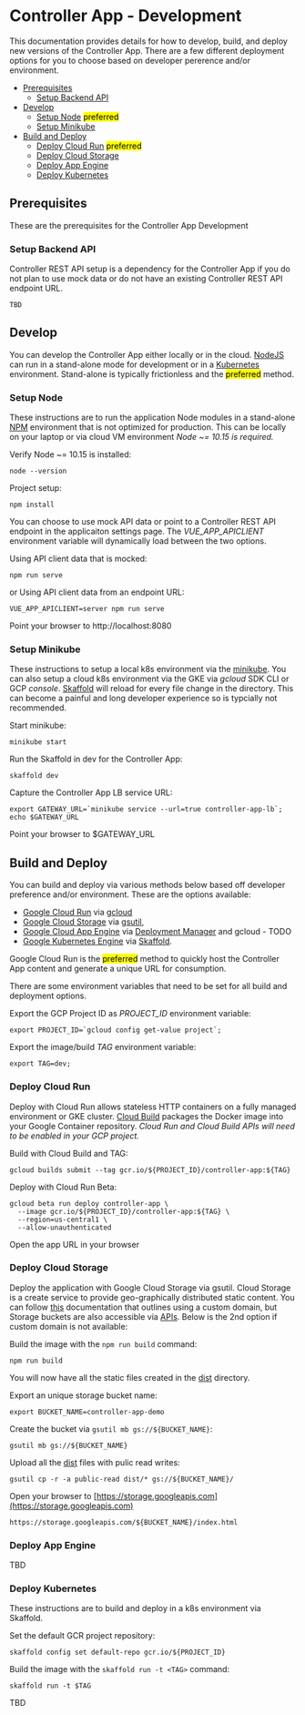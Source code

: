 # Controller App - Development
This documentation provides details for how to develop, build, and deploy new versions of the Controller App. There are a few different deployment options for you to choose based on developer pererence and/or environment.

* [Prerequisites](#prereqs)
  * [Setup Backend API](#setup_backend)
* [Develop](#develop)
  * [Setup Node](#setup_node) <mark>preferred</mark>
  * [Setup Minikube](#setup_minikube)
* [Build and Deploy](#build_and_deploy)
  * [Deploy Cloud Run](#deploy_cloud_run) <mark>preferred</mark>
  * [Deploy Cloud Storage](#deploy_cloud_storage)
  * [Deploy App Engine](#deploy_app_engine)
  * [Deploy Kubernetes](#deploy_kubernetes)


## <a name="prereqs">Prerequisites</a>
These are the prerequisites for the Controller App Development


### <a name="setup_backend">Setup Backend API</a>
Controller REST API setup is a dependency for the Controller App if you do not plan to use mock data or do not have an existing Controller REST API endpoint URL.

    TBD


## <a name="develop">Develop</a>
You can develop the Controller App either locally or in the cloud. [NodeJS](https://nodejs.org/en/) can run in a stand-alone mode for development or in a [Kubernetes](https://kubernetes.io/) environment. Stand-alone is typically frictionless and the <mark>preferred</mark> method.


### <a name="setup_node">Setup Node</a>
These instructions are to run the application Node modules in a stand-alone [NPM](https://www.npmjs.com/) environment that is not optimized for production. This can be locally on your laptop or via cloud VM environment _Node ~= 10.15 is required._

Verify Node ~= 10.15 is installed:

    node --version

Project setup:

    npm install

You can choose to use mock API data or point to a Controller REST API endpoint in the applicaiton settings page. The *VUE_APP_APICLIENT* environment variable will dynamically load between the two options.

Using API client data that is mocked:

    npm run serve

or Using API client data from an endpoint URL:

    VUE_APP_APICLIENT=server npm run serve

Point your browser to http://localhost:8080


### <a name="setup_minikube">Setup Minikube</a>
These instructions to setup a local k8s environment via the [minikube](https://kubernetes.io/docs/setup/minikube/). You can also setup a cloud k8s environment via the GKE via *gcloud* SDK CLI or GCP *console*. [Skaffold](https://github.com/GoogleContainerTools/skaffold) will reload for every file change in the directory. This can become a painful and long developer experience so is typcially not recommended.

Start minikube:

    minikube start

Run the Skaffold in dev for the Controller App:

    skaffold dev

Capture the Controller App LB service URL:

    export GATEWAY_URL=`minikube service --url=true controller-app-lb`; echo $GATEWAY_URL

Point your browser to $GATEWAY_URL


## <a name="build_and_deploy">Build and Deploy</a>
You can build and deploy via various methods below based off developer preference and/or environment. These are the options available:

  * [Google Cloud Run](https://cloud.google.com/run/) via [gcloud](https://cloud.google.com/sdk/)
  * [Google Cloud Storage](https://cloud.google.com/storage) via [gsutil](https://cloud.google.com/storage/docs/gsutil),
  * [Google Cloud App Engine](https://cloud.google.com/appengine/) via [Deployment Manager](https://cloud.google.com/deployment-manager/) and gcloud - TODO
  * [Google Kubernetes Engine](https://cloud.google.com/kubernetes-engine/) via [Skaffold](https://github.com/GoogleContainerTools/skaffold).

Google Cloud Run is the <mark>preferred</mark> method to quickly host the Controller App content and generate a unique URL for consumption.

There are some environment variables that need to be set for all build and deployment options.

Export the GCP Project ID as *PROJECT_ID* environment variable:

    export PROJECT_ID=`gcloud config get-value project`;

Export the image/build *TAG* environment variable:

    export TAG=dev;


### <a name="deploy_cloud_run">Deploy Cloud Run</a>
Deploy with Cloud Run allows stateless HTTP containers on a fully managed environment or GKE cluster. [Cloud Build](https://cloud.google.com/run/docs/quickstarts/build-and-deploy#containerizing) packages the Docker image into your Google Container repository.
_Cloud Run and Cloud Build APIs will need to be enabled in your GCP project._

Build with Cloud Build and TAG:

    gcloud builds submit --tag gcr.io/${PROJECT_ID}/controller-app:${TAG}

Deploy with Cloud Run Beta:

    gcloud beta run deploy controller-app \
      --image gcr.io/${PROJECT_ID}/controller-app:${TAG} \
      --region=us-central1 \
      --allow-unauthenticated

Open the app URL in your browser


### <a name="deploy_cloud_storage">Deploy Cloud Storage</a>
Deploy the application with Google Cloud Storage via gsutil. Cloud Storage is a create service to provide geo-graphically distributed static content. You can follow [this](https://cloud.google.com/storage/docs/hosting-static-website) documentation that outlines using a custom domain, but Storage buckets are also accessible via [APIs](https://storage.googleapis.com). Below is the 2nd option if custom domain is not available:

Build the image with the `npm run build` command:

    npm run build

You will now have all the static files created in the [dist](./dist) directory.

Export an unique storage bucket name:

    export BUCKET_NAME=controller-app-demo

Create the bucket via `gsutil mb gs://${BUCKET_NAME}`:

    gsutil mb gs://${BUCKET_NAME}

Upload all the [dist](./dist) files with pulic read writes:

    gsutil cp -r -a public-read dist/* gs://${BUCKET_NAME}/

Open your browser to [https://storage.googleapis.com](https://storage.googleapis.com)

    https://storage.googleapis.com/${BUCKET_NAME}/index.html


### <a name="deploy_app_engine">Deploy App Engine</a>
TBD

### <a name="deploy_kubernetes">Deploy Kubernetes</a>
These instructions are to build and deploy in a k8s environment via Skaffold.

Set the default GCR project repository:

    skaffold config set default-repo gcr.io/${PROJECT_ID}

Build the image with the `skaffold run -t <TAG>` command:

    skaffold run -t $TAG

TBD
